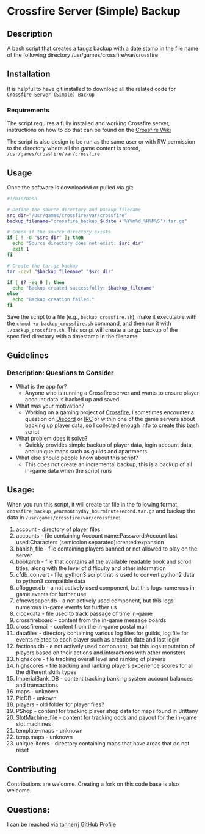 # Crossfire Server (Simple) Backup

## Description

A bash script that creates a tar.gz backup with a date stamp in the file name of the following directory /usr/games/crossfire/var/crossfire

## Installation

It is helpful to have git installed to download all the related code for `Crossfire Server (Simple) Backup`

### Requirements

The script requires a fully installed and working Crossfire server, instructions on how to do that can be found on the [Crossfire Wiki](http://wiki.cross-fire.org/dokuwiki/doku.php/server:server_compiling)

The script is also design to be run as the same user or with RW permission to the directory where all the game content is stored, `/usr/games/crossfire/var/crossfire`

## Usage

Once the software is downloaded or pulled via git:

```bash
#!/bin/bash

# Define the source directory and backup filename
src_dir="/usr/games/crossfire/var/crossfire"
backup_filename="crossfire_backup_$(date +'%Y%m%d_%H%M%S').tar.gz"

# Check if the source directory exists
if [ ! -d "$src_dir" ]; then
  echo "Source directory does not exist: $src_dir"
  exit 1
fi

# Create the tar.gz backup
tar -czvf "$backup_filename" "$src_dir"

if [ $? -eq 0 ]; then
  echo "Backup created successfully: $backup_filename"
else
  echo "Backup creation failed."
fi
```

Save the script to a file (e.g., `backup_crossfire.sh`), make it executable with the `chmod +x backup_crossfire.sh` command, and then run it with `./backup_crossfire.sh`. This script will create a tar.gz backup of the specified directory with a timestamp in the filename.

## Guidelines

### Description: Questions to Consider

 * What is the app for?
   * Anyone who is running a Crossfire server and wants to ensure player account data is backed up and saved
 * What was your motivation?
   * Working on a gaming project of [Crossfire](https://sourceforge.net/projects/crossfire/), I sometimes encounter a question on [Discord](https://crossfire.real-time.com/discord/) or [IRC](https://crossfire.real-time.com/irc/) or within one of the game servers about backing up player data, so I collected enough info to create this bash script
 * What problem does it solve?
   * Quickly provides simple backup of player data, login account data, and unique maps such as guilds and apartments
 * What else should people know about this script?
    * This does not create an incremental backup, this is a backup of all in-game data when the script runs


## Usage:

When you run this script, it will create tar file in the following format, `crossfire_backup_yearmonthyday_hourminutesecond.tar.gz` and backup the data in `/usr/games/crossfire/var/crossfire`:

 1. account - directory of player files
 2. accounts - file containing Account name:Password:Account last used:Characters (semicolon separated):created:expansion
 3. banish_file - file containing players banned or not allowed to play on the server
 4. bookarch - file that contains all the available readable book and scroll titles, along with the level of difficulty and other information
 5. cfdb_convert - file, python3 script that is used to convert python2 data to python3 compatible data
 6. cflogger.db - a not actively used component, but this logs numerous in-game events for further use
 7. cfnewspaper.db - a not actively used component, but this logs numerous in-game events for further us
 8. clockdata - file used to track passage of time in-game
 9. crossfireboard - content from the in-game message boards
 10. crossfiremail - content from the in-game postal mail
 11. datafiles - directory containing various log files for guilds, log file for events related to each player such as creation date and last login
 12. factions.db - a not actively used component, but this logs reputation of players based on their actions and interactions with other monsters
 13. highscore - file tracking overall level and ranking of players
 14. highscores - file tracking and ranking players experience scores for all the different skills types
 15. ImperialBank_DB - content tracking banking system account balances and transactions
 16. maps - unknown
 17. PicDB - unkown
 18. players - old folder for player files?
 19. PShop - content for tracking player shop data for maps found in Brittany
 20. SlotMachine_file - content for tracking odds and payout for the in-game slot machines
 21. template-maps - unknown
 22. temp.maps - unknown
 23. unique-items - directory containing maps that have areas that do not reset


## Contributing

Contributions are welcome. Creating a fork on this code base is also welcome.

## Questions:

I can be reached via [tannerrj GitHub Profile](https://github.com/tannerrj)
